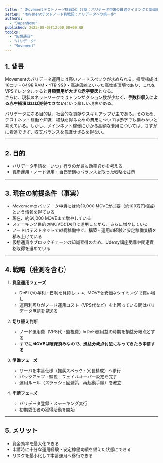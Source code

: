 ```yaml
---
title: "【Movementテストノード挑戦記】17章：バリデータ申請の最適タイミングと準備戦略" 
series: "Movementテストノード挑戦記：バリデータへの第一歩"
authors:
  - "JapanNomu"
published: 2025-08-09T12:00:00+09:00
topics:
  - "仮想通貨"
  - "バリデータ"
  - "Movement"
---
```


## 1. 背景
Movementのバリデータ運用には高いノードスペックが求められる。推奨構成は16コア・64GB RAM・4TB SSD・高速回線といった高性能環境であり、これをVPSでレンタルすると**月額費用が大きな赤字要因**となる。  
さらに、現状のネットワークではトランザクション数が少なく、**手数料収入による赤字補填はほぼ期待できない**という厳しい現実がある。  

バリデータになる目的は、社会的な貢献やスキルアップが主である。そのため、テストネット稼働や知識・経験を得るための費用については赤字でも構わないと考えている。しかし、メインネット稼働にかかる高額な費用については、さすがに看過できず、収支バランスを意識せざるを得ない。

---

## 2. 目的
- バリデータ申請を「いつ」行うのが最も効率的かを考える  
- 資産運用・ノード運用・自己研鑽のバランスを取った戦略を提示

---

## 3. 現在の前提条件（事実）
- Movementのバリデータ申請には約50,000 MOVEが必要（約100万円相当）という情報を得ている  
- 現在、約60,000 MOVEまで増やしている  
- ステーキング目的のMOVEをDeFiで運用しながら、さらに増やしている  
- ノードはテストネットで継続稼働中で、構築・運用の経験と安定稼働実績を積み上げている  
- 仮想通貨やブロックチェーンの知識習得のため、Udemy講座受講や関連資格取得を進めている  

---

## 4. 戦略（推測を含む）
1. **資産運用フェーズ**  
   - DeFiでの年利・日利を維持しつつ、MOVEを安価なタイミングで買い増し  
   - 運用利回りがノード運用コスト（VPS代など）を上回っている間はバリデータ申請を見送る  

2. **切り替え判断**  
   - ノード運用費（VPS代・監視費）≒DeFi運用益の時期を損益分岐点とする  
   - **すでにMOVEは確保済みなので、損益分岐点付近になってきたら申請する**

3. **準備フェーズ**  
   - サーバを本番仕様（推奨スペック・冗長構成）へ移行  
   - バックアップ・監視・フェイルオーバー設定を完了  
   - 運用ルール（スラッシュ回避策・再起動手順）を確立  

4. **申請フェーズ**  
   - バリデータ登録・ステーキング実行  
   - 初期委任者の獲得活動を開始  

---

## 5. メリット
- 資金効率を最大化できる  
- 申請時に十分な運用経験・安定稼働実績を備えた状態にできる  
- リスクを最小化して本番運用へ移行できる  


